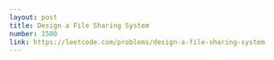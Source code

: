 ```yaml
---
layout: post
title: Design a File Sharing System
number: 1500
link: https://leetcode.com/problems/design-a-file-sharing-system
---
```

